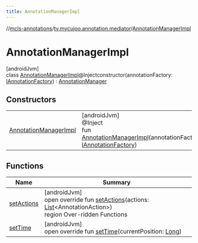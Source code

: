 ```yaml
---
title: AnnotationManagerImpl
---
```

//[mcls-annotations](../../../index.html)/[tv.mycujoo.annotation.mediator](../index.html)/[AnnotationManagerImpl](index.html)



# AnnotationManagerImpl



[androidJvm]\
class [AnnotationManagerImpl](index.html)@Injectconstructor(annotationFactory: [IAnnotationFactory](../../tv.mycujoo.annotation.core/-i-annotation-factory/index.html)) : [AnnotationManager](../-annotation-manager/index.html)



## Constructors


| | |
|---|---|
| [AnnotationManagerImpl](-annotation-manager-impl.html) | [androidJvm]<br>@Inject<br>fun [AnnotationManagerImpl](-annotation-manager-impl.html)(annotationFactory: [IAnnotationFactory](../../tv.mycujoo.annotation.core/-i-annotation-factory/index.html)) |


## Functions


| Name | Summary |
|---|---|
| [setActions](set-actions.html) | [androidJvm]<br>open override fun [setActions](set-actions.html)(actions: [List](https://kotlinlang.org/api/latest/jvm/stdlib/kotlin.collections/-list/index.html)&lt;AnnotationAction&gt;)<br>region Over-ridden Functions |
| [setTime](set-time.html) | [androidJvm]<br>open override fun [setTime](set-time.html)(currentPosition: [Long](https://kotlinlang.org/api/latest/jvm/stdlib/kotlin/-long/index.html)) |

